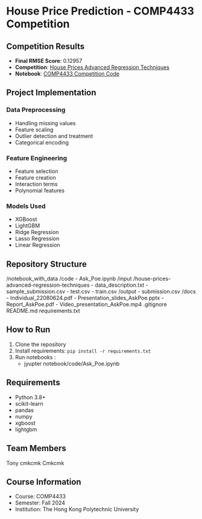 # House Price Prediction - COMP4433 Competition

## Competition Results
- **Final RMSE Score**: 0.12957
- **Competition**: [House Prices Advanced Regression Techniques](https://www.kaggle.com/competitions/house-prices-advanced-regression-techniques)
- **Notebook**: [COMP4433 Competition Code](https://www.kaggle.com/code/kachunglai/comp4433-competition-s-code-ask-poe)

## Project Implementation
### Data Preprocessing
- Handling missing values
- Feature scaling
- Outlier detection and treatment
- Categorical encoding

### Feature Engineering
- Feature selection
- Feature creation
- Interaction terms
- Polynomial features

### Models Used
- XGBoost
- LightGBM
- Ridge Regression
- Lasso Regression
- Linear Regression

## Repository Structure
/notebook_with_data
    /code
        - Ask_Poe.ipynb
    /input
        /house-prices-advanced-regression-techniques
            - data_description.txt
            - sample_submission.csv
            - test.csv
            - train.csv
    /output
        - submission.csv
/docs
    - Individual_22080624.pdf
    - Presentation_slides_AskPoe.pptx
    - Report_AskPoe.pdf
    - Video_presentation_AskPoe.mp4
.gitignore
README.md
requirements.txt
## How to Run
1. Clone the repository
2. Install requirements: `pip install -r requirements.txt`
3. Run notebooks :
   - jyupter notebook/code/Ask_Poe.ipynb

## Requirements
- Python 3.8+
- scikit-learn
- pandas
- numpy
- xgboost
- lightgbm

## Team Members
Tony
cmkcmk Cmkcmk

## Course Information
- Course: COMP4433
- Semester: Fall 2024
- Institution: The Hong Kong Polytechnic University
